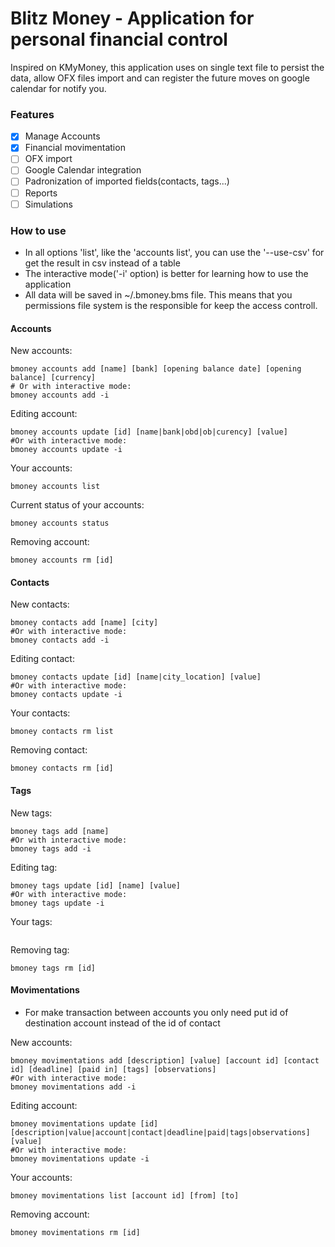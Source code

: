 # Blitz Money - Application for personal financial control

Inspired on KMyMoney, this application uses on single text file to persist the data, allow OFX files import and can register the future moves on google calendar for notify you.

### Features

- [x] Manage Accounts
- [x] Financial movimentation
- [ ] OFX import
- [ ] Google Calendar integration
- [ ] Padronization of imported fields(contacts, tags...)
- [ ] Reports
- [ ] Simulations

### How to use

- In all options 'list', like the 'accounts list', you can use the '--use-csv' for get the result in csv instead of a table
- The interactive mode('-i' option) is better for learning how to use the application
- All data will be saved in ~/.bmoney.bms file. This means that you permissions file system is the responsible for keep the access controll.

#### Accounts

New accounts:

```shell
bmoney accounts add [name] [bank] [opening balance date] [opening balance] [currency]
# Or with interactive mode:
bmoney accounts add -i
```

Editing account:

```shell
bmoney accounts update [id] [name|bank|obd|ob|curency] [value]
#Or with interactive mode:
bmoney accounts update -i
```

Your accounts:

```shell
bmoney accounts list
```

Current status of your accounts:

```shell
bmoney accounts status
```

Removing account:

```shell
bmoney accounts rm [id]
```

#### Contacts

New contacts:

```shell
bmoney contacts add [name] [city]
#Or with interactive mode:
bmoney contacts add -i
```

Editing contact:

```shell
bmoney contacts update [id] [name|city_location] [value]
#Or with interactive mode:
bmoney contacts update -i
```

Your contacts:

```shell
bmoney contacts rm list
```

Removing contact:

```shell
bmoney contacts rm [id]
```

#### Tags

New tags:

```shell
bmoney tags add [name]
#Or with interactive mode:
bmoney tags add -i
```

Editing tag:

```shell
bmoney tags update [id] [name] [value]
#Or with interactive mode:
bmoney tags update -i
```

Your tags:

```shell
```

Removing tag:

```shell
bmoney tags rm [id]
```

#### Movimentations

- For make transaction between accounts you only need put id of destination account instead of the id of contact

New accounts:

```shell
bmoney movimentations add [description] [value] [account id] [contact id] [deadline] [paid in] [tags] [observations]
#Or with interactive mode:
bmoney movimentations add -i
```

Editing account:

```shell
bmoney movimentations update [id] [description|value|account|contact|deadline|paid|tags|observations] [value]
#Or with interactive mode:
bmoney movimentations update -i
```

Your accounts:

```shell
bmoney movimentations list [account id] [from] [to]
```

Removing account:

```shell
bmoney movimentations rm [id]
```
